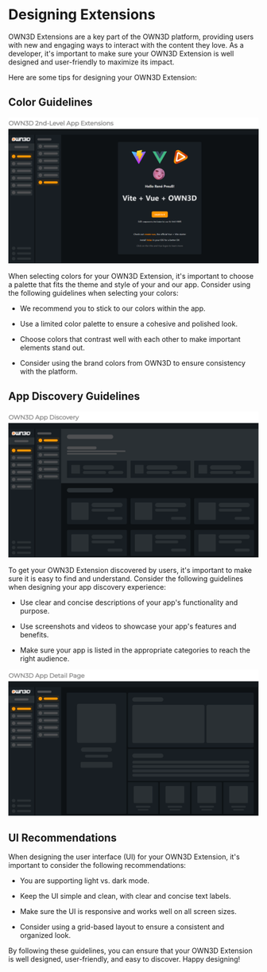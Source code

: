 # Designing Extensions <Badge text="closed beta" type="warning"/>

OWN3D Extensions are a key part of the OWN3D platform, providing users with new and engaging ways to interact with the
content they love. As a developer, it's important to make sure your OWN3D Extension is well designed and user-friendly
to maximize its impact.

Here are some tips for designing your OWN3D Extension:

## Color Guidelines <Badge text="closed beta" type="warning"/>

![app example](../../images/extensions-example_title.png)

When selecting colors for your OWN3D Extension, it's important to choose a palette that fits the theme and style of your
and our app. Consider using the following guidelines when selecting your colors:

- We recommend you to stick to our colors within the app.

- Use a limited color palette to ensure a cohesive and polished look.

- Choose colors that contrast well with each other to make important elements stand out.

- Consider using the brand colors from OWN3D to ensure consistency with the platform.

## App Discovery Guidelines <Badge text="closed beta" type="warning"/>

![app discovery](../../images/extensions-discovery.png)

To get your OWN3D Extension discovered by users, it's important to make sure it is easy to find and understand. Consider
the following guidelines when designing your app discovery experience:

- Use clear and concise descriptions of your app's functionality and purpose.

- Use screenshots and videos to showcase your app's features and benefits.

- Make sure your app is listed in the appropriate categories to reach the right audience.

![app detail page](../../images/extensions-detail-page.png)

## UI Recommendations <Badge text="closed beta" type="warning"/>

When designing the user interface (UI) for your OWN3D Extension, it's important to consider the following
recommendations:

- You are supporting light vs. dark mode.

- Keep the UI simple and clean, with clear and concise text labels.

- Make sure the UI is responsive and works well on all screen sizes.

- Consider using a grid-based layout to ensure a consistent and organized look.

By following these guidelines, you can ensure that your OWN3D Extension is well designed, user-friendly, and easy to
discover. Happy designing!
